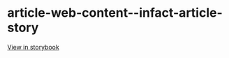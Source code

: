 # article-web-content--infact-article-story

[View in storybook](https://raw.githack.com/Independent-Digital-News-and-Media-Ltd/indy-branch-review/PR-7742-sb/index.html?path=/story/article-web-content--infact-article-story)